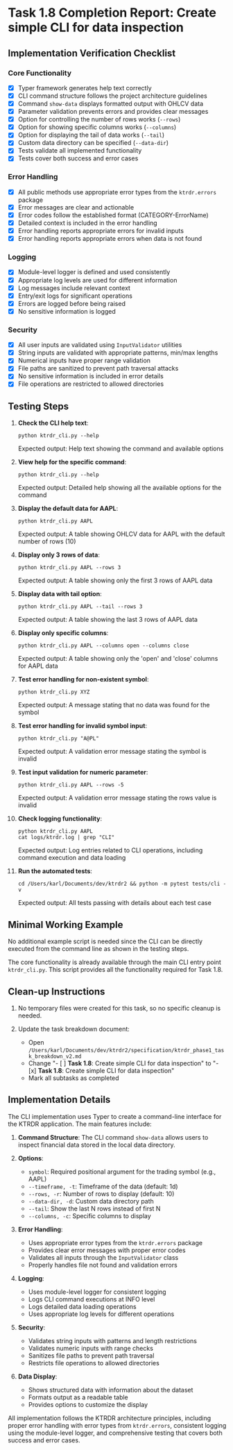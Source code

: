 # Task 1.8 Completion Report: Create simple CLI for data inspection

## Implementation Verification Checklist

### Core Functionality
- [x] Typer framework generates help text correctly
- [x] CLI command structure follows the project architecture guidelines
- [x] Command `show-data` displays formatted output with OHLCV data
- [x] Parameter validation prevents errors and provides clear messages
- [x] Option for controlling the number of rows works (`--rows`)
- [x] Option for showing specific columns works (`--columns`)
- [x] Option for displaying the tail of data works (`--tail`)
- [x] Custom data directory can be specified (`--data-dir`)
- [x] Tests validate all implemented functionality
- [x] Tests cover both success and error cases

### Error Handling
- [x] All public methods use appropriate error types from the `ktrdr.errors` package
- [x] Error messages are clear and actionable
- [x] Error codes follow the established format (CATEGORY-ErrorName)
- [x] Detailed context is included in the error handling
- [x] Error handling reports appropriate errors for invalid inputs
- [x] Error handling reports appropriate errors when data is not found

### Logging
- [x] Module-level logger is defined and used consistently
- [x] Appropriate log levels are used for different information
- [x] Log messages include relevant context
- [x] Entry/exit logs for significant operations
- [x] Errors are logged before being raised
- [x] No sensitive information is logged

### Security
- [x] All user inputs are validated using `InputValidator` utilities
- [x] String inputs are validated with appropriate patterns, min/max lengths
- [x] Numerical inputs have proper range validation
- [x] File paths are sanitized to prevent path traversal attacks
- [x] No sensitive information is included in error details
- [x] File operations are restricted to allowed directories

## Testing Steps

1. **Check the CLI help text**:
   ```
   python ktrdr_cli.py --help
   ```
   Expected output: Help text showing the command and available options

2. **View help for the specific command**:
   ```
   python ktrdr_cli.py --help
   ```
   Expected output: Detailed help showing all the available options for the command

3. **Display the default data for AAPL**:
   ```
   python ktrdr_cli.py AAPL
   ```
   Expected output: A table showing OHLCV data for AAPL with the default number of rows (10)

4. **Display only 3 rows of data**:
   ```
   python ktrdr_cli.py AAPL --rows 3
   ```
   Expected output: A table showing only the first 3 rows of AAPL data

5. **Display data with tail option**:
   ```
   python ktrdr_cli.py AAPL --tail --rows 3
   ```
   Expected output: A table showing the last 3 rows of AAPL data

6. **Display only specific columns**:
   ```
   python ktrdr_cli.py AAPL --columns open --columns close
   ```
   Expected output: A table showing only the 'open' and 'close' columns for AAPL data

7. **Test error handling for non-existent symbol**:
   ```
   python ktrdr_cli.py XYZ
   ```
   Expected output: A message stating that no data was found for the symbol

8. **Test error handling for invalid symbol input**:
   ```
   python ktrdr_cli.py "A@PL"
   ```
   Expected output: A validation error message stating the symbol is invalid

9. **Test input validation for numeric parameter**:
   ```
   python ktrdr_cli.py AAPL --rows -5
   ```
   Expected output: A validation error message stating the rows value is invalid

10. **Check logging functionality**:
    ```
    python ktrdr_cli.py AAPL
    cat logs/ktrdr.log | grep "CLI"
    ```
    Expected output: Log entries related to CLI operations, including command execution and data loading

11. **Run the automated tests**:
    ```
    cd /Users/karl/Documents/dev/ktrdr2 && python -m pytest tests/cli -v
    ```
    Expected output: All tests passing with details about each test case

## Minimal Working Example

No additional example script is needed since the CLI can be directly executed from the command line as shown in the testing steps.

The core functionality is already available through the main CLI entry point `ktrdr_cli.py`. This script provides all the functionality required for Task 1.8.

## Clean-up Instructions

1. No temporary files were created for this task, so no specific cleanup is needed.

2. Update the task breakdown document:
   - Open `/Users/karl/Documents/dev/ktrdr2/specification/ktrdr_phase1_task_breakdown_v2.md`
   - Change "- [ ] **Task 1.8**: Create simple CLI for data inspection" to "- [x] **Task 1.8**: Create simple CLI for data inspection"
   - Mark all subtasks as completed

## Implementation Details

The CLI implementation uses Typer to create a command-line interface for the KTRDR application. The main features include:

1. **Command Structure**: The CLI command `show-data` allows users to inspect financial data stored in the local data directory.

2. **Options**:
   - `symbol`: Required positional argument for the trading symbol (e.g., AAPL)
   - `--timeframe, -t`: Timeframe of the data (default: 1d)
   - `--rows, -r`: Number of rows to display (default: 10)
   - `--data-dir, -d`: Custom data directory path
   - `--tail`: Show the last N rows instead of first N
   - `--columns, -c`: Specific columns to display

3. **Error Handling**:
   - Uses appropriate error types from the `ktrdr.errors` package
   - Provides clear error messages with proper error codes
   - Validates all inputs through the `InputValidator` class
   - Properly handles file not found and validation errors

4. **Logging**:
   - Uses module-level logger for consistent logging
   - Logs CLI command executions at INFO level
   - Logs detailed data loading operations
   - Uses appropriate log levels for different operations

5. **Security**:
   - Validates string inputs with patterns and length restrictions
   - Validates numeric inputs with range checks
   - Sanitizes file paths to prevent path traversal
   - Restricts file operations to allowed directories

6. **Data Display**: 
   - Shows structured data with information about the dataset
   - Formats output as a readable table
   - Provides options to customize the display

All implementation follows the KTRDR architecture principles, including proper error handling with error types from `ktrdr.errors`, consistent logging using the module-level logger, and comprehensive testing that covers both success and error cases.